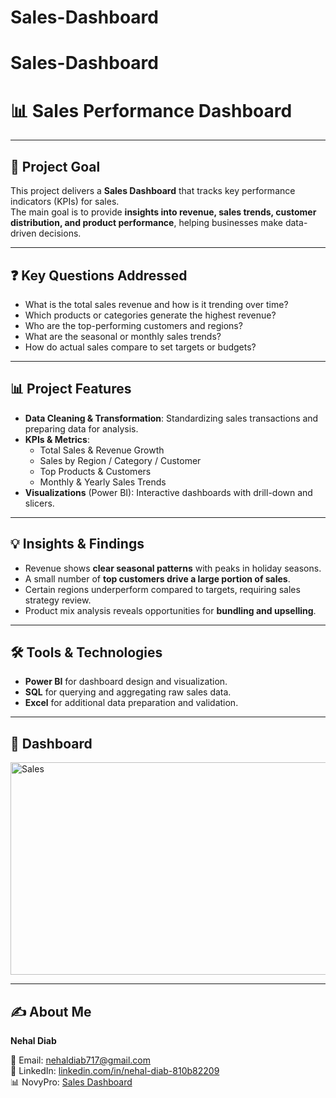 # Sales-Dashboard
# Sales-Dashboard  
# 📊 Sales Performance Dashboard  

---

## 🎯 Project Goal  
This project delivers a **Sales Dashboard** that tracks key performance indicators (KPIs) for sales.  
The main goal is to provide **insights into revenue, sales trends, customer distribution, and product performance**, helping businesses make data-driven decisions.  

---

## ❓ Key Questions Addressed  
- What is the total sales revenue and how is it trending over time?  
- Which products or categories generate the highest revenue?  
- Who are the top-performing customers and regions?  
- What are the seasonal or monthly sales trends?  
- How do actual sales compare to set targets or budgets?  

---

## 📊 Project Features  
- **Data Cleaning & Transformation**: Standardizing sales transactions and preparing data for analysis.  
- **KPIs & Metrics**:  
  - Total Sales & Revenue Growth  
  - Sales by Region / Category / Customer  
  - Top Products & Customers  
  - Monthly & Yearly Sales Trends  
- **Visualizations** (Power BI): Interactive dashboards with drill-down and slicers.  

---

## 💡 Insights & Findings  
- Revenue shows **clear seasonal patterns** with peaks in holiday seasons.  
- A small number of **top customers drive a large portion of sales**.  
- Certain regions underperform compared to targets, requiring sales strategy review.  
- Product mix analysis reveals opportunities for **bundling and upselling**.  

---

## 🛠️ Tools & Technologies  
- **Power BI** for dashboard design and visualization.  
- **SQL** for querying and aggregating raw sales data.  
- **Excel** for additional data preparation and validation.  

---

## 📌 Dashboard  
<img width="657" height="340" alt="Sales" src="https://github.com/user-attachments/assets/bd2f6538-37e5-480e-9ec1-9676f48ad5ee" />


---

## ✍️ About Me  

**Nehal Diab**  

📧 Email: [nehaldiab717@gmail.com](mailto:nehaldiab717@gmail.com)  
🔗 LinkedIn: [linkedin.com/in/nehal-diab-810b82209](https://www.linkedin.com/in/nehal-diab-810b82209)  
📊 NovyPro: [Sales Dashboard](https://www.novypro.com/)  
